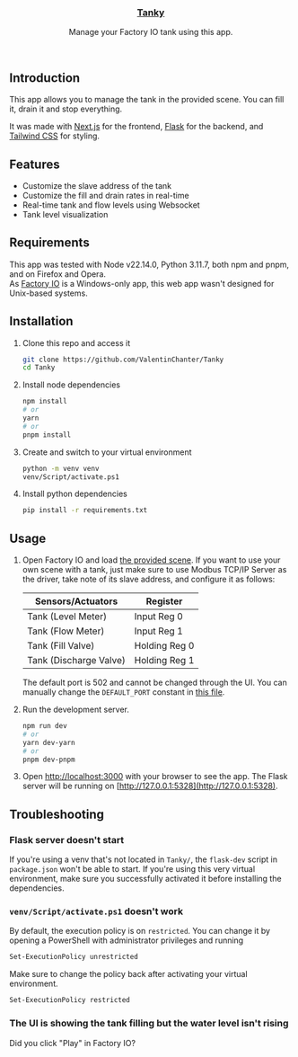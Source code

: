 <p align="center">
  <a href="https://github.com/ValentinChanter/Tanky">
    <h3 align="center">Tanky</h3>
  </a>
</p>

<p align="center">Manage your Factory IO tank using this app.</p>

<br/>

## Introduction

This app allows you to manage the tank in the provided scene. You can fill it, drain it and stop everything.

It was made with [Next.js](https://nextjs.org/) for the frontend, [Flask](https://flask.palletsprojects.com/en/3.0.x/) for the backend, and [Tailwind CSS](https://tailwindcss.com/) for styling.

## Features

- Customize the slave address of the tank
- Customize the fill and drain rates in real-time
- Real-time tank and flow levels using Websocket
- Tank level visualization

## Requirements

This app was tested with Node v22.14.0, Python 3.11.7, both npm and pnpm, and on Firefox and Opera. \
As [Factory IO](https://factoryio.com) is a Windows-only app, this web app wasn't designed for Unix-based systems.

## Installation

1. Clone this repo and access it

    ```bash
    git clone https://github.com/ValentinChanter/Tanky
    cd Tanky
    ```

2. Install node dependencies

    ```bash
    npm install
    # or
    yarn
    # or
    pnpm install
    ```

3. Create and switch to your virtual environment
  
    ```bash
    python -m venv venv
    venv/Script/activate.ps1
    ```

4. Install python dependencies

	```bash
	pip install -r requirements.txt
	```

## Usage

1. Open Factory IO and load [the provided scene](https://github.com/ValentinChanter/Tanky/blob/main/public/tank.factoryio). If you want to use your own scene with a tank, just make sure to use Modbus TCP/IP Server as the driver, take note of its slave address, and configure it as follows:
   
    | Sensors/Actuators      | Register      |
    |------------------------|---------------|
    | Tank (Level Meter)     | Input Reg 0   |
    | Tank (Flow Meter)      | Input Reg 1   |
    | Tank (Fill Valve)      | Holding Reg 0 |
    | Tank (Discharge Valve) | Holding Reg 1 |

    The default port is 502 and cannot be changed through the UI. You can manually change the `DEFAULT_PORT` constant in [this file](https://github.com/ValentinChanter/Tanky/blob/main/api/index.py).

2. Run the development server.

    ```bash
    npm run dev
    # or
    yarn dev-yarn
    # or
    pnpm dev-pnpm
    ```

3. Open [http://localhost:3000](http://localhost:3000) with your browser to see the app. The Flask server will be running on [http://127.0.0.1:5328](http://127.0.0.1:5328).

## Troubleshooting

### Flask server doesn't start

If you're using a venv that's not located in `Tanky/`, the `flask-dev` script in `package.json` won't be able to start. If you're using this very virtual environment, make sure you successfully activated it before installing the dependencies.

### `venv/Script/activate.ps1` doesn't work

By default, the execution policy is on `restricted`. You can change it by opening a PowerShell with administrator privileges and running

```bash
Set-ExecutionPolicy unrestricted
```

Make sure to change the policy back after activating your virtual environment.

```bash
Set-ExecutionPolicy restricted
```

### The UI is showing the tank filling but the water level isn't rising

Did you click "Play" in Factory IO?